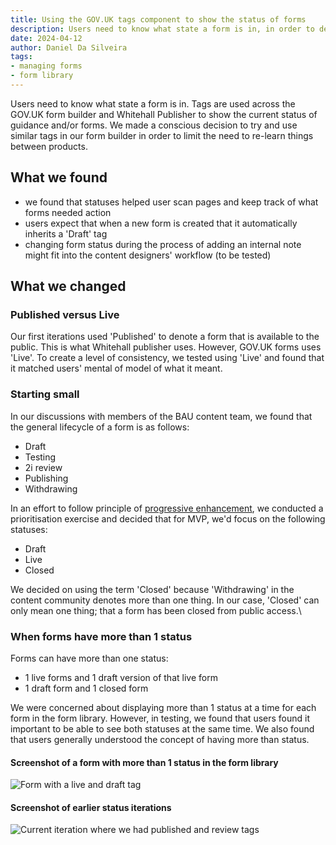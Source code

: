 ```yaml
---
title: Using the GOV.UK tags component to show the status of forms
description: Users need to know what state a form is in, in order to decide what actions to make on them.
date: 2024-04-12
author: Daniel Da Silveira
tags:
- managing forms
- form library
---
```

Users need to know what state a form is in. Tags are used across the GOV.UK form builder and Whitehall Publisher to show the current status of guidance and/or forms. We made a conscious decision to try and use similar tags in our form builder in order to limit the need to re-learn things between products.

## What we found
- we found that statuses helped user scan pages and keep track of what forms needed action
- users expect that when a new form is created that it automatically inherits a 'Draft' tag
- changing form status during the process of adding an internal note might fit into the content designers' workflow (to be tested)

## What we changed
### Published versus Live
Our first iterations used 'Published' to denote a form that is available to the public. This is what Whitehall publisher uses. However, GOV.UK forms uses 'Live'. To create a level of consistency, we tested using 'Live' and found that it matched users' mental of model of what it meant.

### Starting small
In our discussions with members of the BAU content team, we found that the general lifecycle of a form is as follows:

- Draft
- Testing
- 2i review
- Publishing
- Withdrawing

In an effort to follow principle of [progressive enhancement](https://www.gov.uk/service-manual/technology/using-progressive-enhancement), we conducted a prioritisation exercise and decided that for MVP, we'd focus on the following statuses:

- Draft
- Live
- Closed

We decided on using the term 'Closed' because 'Withdrawing' in the content community denotes more than one thing. In our case, 'Closed' can only mean one thing; that a form has been closed from public access.\

### When forms have more than 1 status
Forms can have more than one status:

- 1 live forms and 1 draft version of that live form
- 1 draft form and 1 closed form

We were concerned about displaying more than 1 status at a time for each form in the form library. However, in testing, we found that users found it important to be able to see both statuses at the same time. We also found that users generally understood the concept of having more than status.

#### Screenshot of a form with more than 1 status in the form library
![Form with a live and draft tag](02-tags.png "Form with a draft and live status")

#### Screenshot of earlier status iterations
![Current iteration where we had published and review tags](01-tags.png "Table showing different statuses")
